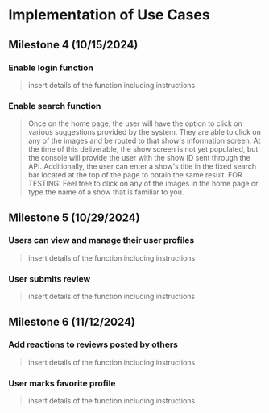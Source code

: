 # Implementation of Use Cases

## Milestone 4 (10/15/2024)
### Enable login function
>insert details of the function including instructions
### Enable search function
>Once on the home page, the user will have the option to click on various suggestions provided by the system.
>They are able to click on any of the images and be routed to that show's information screen.
>At the time of this deliverable, the show screen is not yet populated, but the console will provide the user with the show ID sent through the API.
>Additionally, the user can enter a show's title in the fixed search bar located at the top of the page to obtain the same result.
> FOR TESTING: Feel free to click on any of the images in the home page or type the name of a show that is familiar to you.

## Milestone 5 (10/29/2024)
### Users can view and manage their user profiles
>insert details of the function including instructions
### User submits review
>insert details of the function including instructions

## Milestone 6 (11/12/2024)
### Add reactions to reviews posted by others
>insert details of the function including instructions
### User marks favorite profile
>insert details of the function including instructions